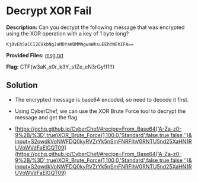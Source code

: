 # Decrypt XOR Fail

**Description:** Can you decrypt the following message that was encrypted using the XOR operation with a key of 1 byte long?

```
Kj0vEh5aCCI2EVkbNgJaMDYaWDMMNgwnWhsuEEhYWEhIFA==
```

**Provided Files:** [msg.txt](provided_files/msg.txt)

**Flag:** CTF{w3aK_x0r_k3Y_s1Ze_eN3rGy!11!!}

## Solution

* The encrypted message is base64 encoded, so need to decode it first.

* Using CyberChef, we can use the XOR Brute Force tool to decrypt the message and get the flag

* [https://gchq.github.io/CyberChef/#recipe=From_Base64('A-Za-z0-9%2B/%3D',true)XOR_Brute_Force(1,100,0,'Standard',false,true,false,'')&input=S2owdkVoNWFDQ0kyRVZrYk5nSmFNRFlhV0RNTU5nd25XaHN1RUVoWVdFaElGQT09](https://gchq.github.io/CyberChef/#recipe=From_Base64('A-Za-z0-9%2B/%3D',true)XOR_Brute_Force(1,100,0,'Standard',false,true,false,'')&input=S2owdkVoNWFDQ0kyRVZrYk5nSmFNRFlhV0RNTU5nd25XaHN1RUVoWVdFaElGQT09)
